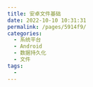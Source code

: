 ```yaml
---
title: 安卓文件基础
date: 2022-10-10 10:31:31
permalink: /pages/5914f9/
categories:
  - 系统平台
  - Android
  - 数据持久化
  - 文件
tags:
  - 
---
```

